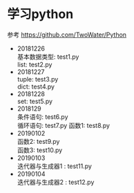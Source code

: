 # 学习python
参考 https://github.com/TwoWater/Python  

- 20181226  
基本数据类型: test1.py  
list: test2.py  
- 20181227  
tuple: test3.py  
dict: test4.py 
- 20181228  
set: test5.py
- 2018129  
条件语句: test6.py  
循环语句: test7.py
函数1: test8.py
- 20190102  
函数2: test9.py  
函数3: test10.py
- 20190103  
迭代器与生成器1 : test11.py
- 20190104  
迭代器与生成器2 : test12.py
